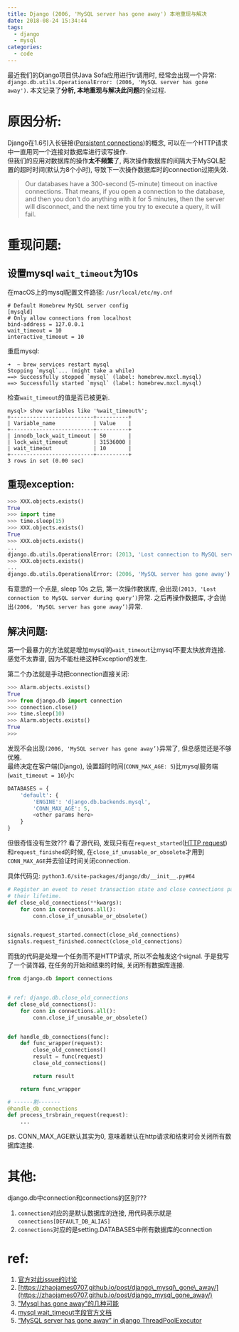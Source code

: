```yaml
---
title: Django (2006, 'MySQL server has gone away') 本地重现与解决
date: 2018-08-24 15:34:44
tags:
  - django
  - mysql
categories:
  - code
---
```



最近我们的Django项目供Java Sofa应用进行tr调用时, 经常会出现一个异常: `django.db.utils.OperationalError: (2006, 'MySQL server has gone away')`. 本文记录了**分析, 本地重现与解决此问题**的全过程.

# 原因分析: 
Django在1.6引入长链接([Persistent connections](https://docs.djangoproject.com/en/2.1/ref/databases/#persistent-connections))的概念, 可以在一个HTTP请求中一直用同一个连接对数据库进行读写操作.    
但我们的应用对数据库的操作**太不频繁**了, 两次操作数据库的间隔大于MySQL配置的超时时间(默认为8个小时), 导致下一次操作数据库时的connection过期失效. 
> Our databases have a 300-second (5-minute) timeout on inactive connections. That means, if you open a connection to the database, and then you don't do anything with it for 5 minutes, then the server will disconnect, and the next time you try to execute a query, it will fail.


<!--more-->


# 重现问题:
## 设置mysql `wait_timeout`为10s
在macOS上的mysql配置文件路径: `/usr/local/etc/my.cnf`
```
# Default Homebrew MySQL server config
[mysqld]
# Only allow connections from localhost
bind-address = 127.0.0.1
wait_timeout = 10
interactive_timeout = 10
```
重启mysql:
```
➜  ~ brew services restart mysql
Stopping `mysql`... (might take a while)
==> Successfully stopped `mysql` (label: homebrew.mxcl.mysql)
==> Successfully started `mysql` (label: homebrew.mxcl.mysql)
```
检查`wait_timeout`的值是否已被更新.
```
mysql> show variables like '%wait_timeout%';
+--------------------------+----------+
| Variable_name            | Value    |
+--------------------------+----------+
| innodb_lock_wait_timeout | 50       |
| lock_wait_timeout        | 31536000 |
| wait_timeout             | 10       |
+--------------------------+----------+
3 rows in set (0.00 sec)
```

## 重现exception:
```python
>>> XXX.objects.exists()
True
>>> import time
>>> time.sleep(15)
>>> XXX.objects.exists()
True
>>> XXX.objects.exists()
...
django.db.utils.OperationalError: (2013, 'Lost connection to MySQL server during query')
>>> XXX.objects.exists()
...
django.db.utils.OperationalError: (2006, 'MySQL server has gone away')
```
有意思的一个点是, sleep 10s 之后, 第一次操作数据库, 会出现`(2013, 'Lost connection to MySQL server during query’)`异常. 之后再操作数据库, 才会抛出`(2006, 'MySQL server has gone away’)`异常. 

## 解决问题:
第一个最暴力的方法就是增加mysql的`wait_timeout`让mysql不要太快放弃连接. 感觉不太靠谱, 因为不能杜绝这种Exception的发生.

第二个办法就是手动把connection直接关闭:   
```python
>>> Alarm.objects.exists()
True
>>> from django.db import connection
>>> connection.close()
>>> time.sleep(10)
>>> Alarm.objects.exists()
True
>>>
```
发现不会出现`(2006, 'MySQL server has gone away’)`异常了, 但总感觉还是不够优雅.  
最终决定在客户端(Django), 设置超时时间(`CONN_MAX_AGE: 5`)比mysql服务端(`wait_timeout = 10`)小:
```python
DATABASES = {
	'default': {
		'ENGINE': 'django.db.backends.mysql',
		'CONN_MAX_AGE': 5,
		<other params here>
	}
}
```

但很奇怪没有生效??? 看了源代码, 发现只有在`request_started`([HTTP request](https://docs.djangoproject.com/en/2.1/ref/signals/#request-started))和`request_finished`的时候, 在`close_if_unusable_or_obsolete`才用到`CONN_MAX_AGE`并去验证时间关闭connection.

具体代码见: `python3.6/site-packages/django/db/__init__.py#64`
```python
# Register an event to reset transaction state and close connections past
# their lifetime.
def close_old_connections(**kwargs):
	for conn in connections.all():
		conn.close_if_unusable_or_obsolete()


signals.request_started.connect(close_old_connections)
signals.request_finished.connect(close_old_connections)
```

而我的代码是处理一个任务而不是HTTP请求, 所以不会触发这个signal. 于是我写了一个装饰器, 在任务的开始和结束的时候, 关闭所有数据库连接. 
``` python
from django.db import connections


# ref: django.db.close_old_connections
def close_old_connections():
    for conn in connections.all():
        conn.close_if_unusable_or_obsolete()


def handle_db_connections(func):
    def func_wrapper(request):
        close_old_connections()
        result = func(request)
        close_old_connections()

        return result

    return func_wrapper

# ------割-------
@handle_db_connections
def process_trsbrain_request(request):
    ...
```

ps. CONN_MAX_AGE默认其实为0, 意味着默认在http请求和结束时会关闭所有数据库连接.

# 其他: 
django.db中connection和connections的区别???
1. `connection`对应的是默认数据库的连接, 用代码表示就是`connections[DEFAULT_DB_ALIAS]`
2. `connections`对应的是setting.DATABASES中所有数据库的connection


# ref:
1. [官方对此issue的讨论](https://code.djangoproject.com/ticket/21597)
2. [https://zhaojames0707.github.io/post/django\_mysql\_gone\_away/](https://zhaojames0707.github.io/post/django_mysql_gone_away/)
2. ["Mysql has gone away"的几种可能](https://www.cnblogs.com/lesliexong/p/8654615.html)
3. [mysql wait\_timeout字段官方文档](https://dev.mysql.com/doc/refman/8.0/en/server-system-variables.html#sysvar_wait_timeout)
4. [“MySQL server has gone away” in django ThreadPoolExecutor](http://www.rainybowe.com/blog/2017/01/06/MySQL-server-has-gone-away-in-django-ThreadPoolExecutor/index.html)



